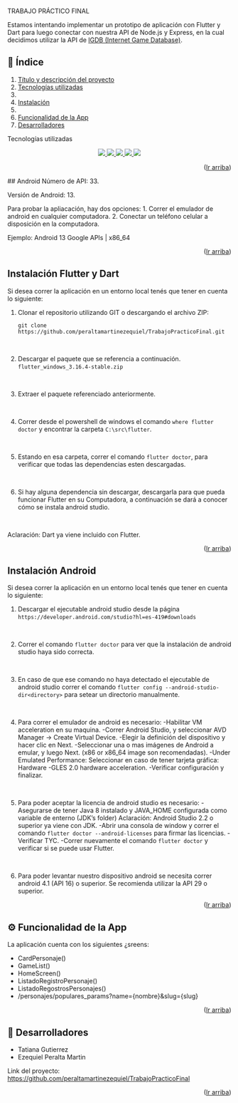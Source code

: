 <a name="arriba"></a>
TRABAJO PRÁCTICO FINAL

Estamos intentando implementar un prototipo de aplicación con Flutter y Dart para luego conectar con nuestra API de Node.js y Express, en la cual decidimos utilizar la API de <a href="https://www.igdb.com/" target="_blank">IGDB (Internet Game Database)</a>.

<a name="indice"></a>
  ## 📌 Índice
  <ol>
    <li><a href="#arriba">Título y descripción del proyecto</a></li>
    <li><a href="#tecnologias">Tecnologías utilizadas</a></li>
    <li><a href="#api-android"></a></li>
    <li><a href="#instalacion-flutter">Instalación</a></li>
    <li><a href="#instalacion-android"></a></li>
    <li><a href="#funcionalidad">Funcionalidad de la App</a></li>
    <li><a href="#desarrolladores">Desarrolladores</a></li>
  </ol>

<a name="tecnologias"></a>
Tecnologías utilizadas
<p align="center">
    <a href="https://dart.dev/" target="_blank">
        <img src="https://dart.dev/assets/img/shared/dart/logo+text/horizontal/white.svg">
    </a>
    <a href="https://flutter.dev/" target="_blank">
      <img src="https://storage.googleapis.com/cms-storage-bucket/6a07d8a62f4308d2b854.svg">
    </a>
    <a href="https://developer.android.com/tools?hl=es-419" target="_blank">
      <img src="https://www.gstatic.com/devrel-devsite/prod/vc33a3662809b7010f569d1a7af7b66f2061027596eda47df3ce361ab3299c1ea/android/images/rebrand/lockup.svg">
    </a>
    <a href="https://git-scm.com/" target="_blank">
      <img src="https://git-scm.com/images/logo@2x.png">
    </a>
    <a href="https://github.com/" target="_blank">
      <img src="https://img.shields.io/badge/github-%23121011.svg?style=for-the-badge&logo=github&logoColor=white">
    </a>
</p>
<p align="right">(<a href="arriba">Ir arriba</a>)</p>
<a name="api-android"></a>
  ## Android
  Número de API: 33.

  Versión de Android: 13.

  Para probar la apliacación, hay dos opciones:
       1. Correr el emulador de android en cualquier computadora.
       2. Conectar un teléfono celular a disposición en la computadora.

  Ejemplo: Android 13 Google APIs | x86_64

  <p align="right">(<a href="#arriba">Ir arriba</a>)</p>

  <a name="instalacion-flutter"></a>
  ## Instalación Flutter y Dart
  Si desea correr la aplicación en un entorno local tenés que tener en cuenta lo siguiente: 
  
  1. Clonar el repositorio utilizando GIT o descargando el archivo ZIP:

        `git clone https://github.com/peraltamartinezequiel/TrabajoPracticoFinal.git`    
  </br>

  2. Descargar el paquete que se referencia a continuación.
       `flutter_windows_3.16.4-stable.zip`
  </br>

  3. Extraer el paquete referenciado anteriormente.

  </br>

  4. Correr desde el powershell de windows el comando `where flutter doctor` y encontrar la carpeta `C:\src\flutter`.

  </br>

  5. Estando en esa carpeta, correr el comando `flutter doctor`, para verificar que todas las dependencias esten descargadas.

  </br>

  6. Si hay alguna dependencia sin descargar, descargarla para que pueda funcionar Flutter en su Computadora, a continuación se dará a conocer cómo se instala android studio.

  </br>

  Aclaración: Dart ya viene incluido con Flutter.

  <p align="right">(<a href="#arriba">Ir arriba</a>)</p>

  <a name="instalacion-android"></a>

  ## Instalación Android

  Si desea correr la aplicación en un entorno local tenés que tener en cuenta lo siguiente: 

  1. Descargar el ejecutable android studio desde la página `https://developer.android.com/studio?hl=es-419#downloads`

  </br>

  2. Correr el comando `flutter doctor` para ver que la instalación de android studio haya sido correcta.

  </br>

  3. En caso de que ese comando no haya detectado el ejecutable de android studio correr el comando `flutter config --android-studio-dir<directory>` para setear un directorio manualmente.

  </br>

  4. Para correr el emulador de android es necesario: 
    -Habilitar VM acceleration en su maquina.
    -Correr Android Studio, y seleccionar AVD Manager -> Create Virtual Device.
    -Elegir la definición del dispositivo y hacer clic en Next.
    -Seleccionar una o mas imágenes de Android a emular, y luego Next. (x86 or x86_64 image son recomendadas).
    -Under Emulated Performance: Seleccionar en caso de tener tarjeta gráfica: Hardware -GLES 2.0 hardware acceleration.
    -Verificar configuración y finalizar.

  </br>

  5. Para poder aceptar la licencia de android studio es necesario:
    -Asegurarse de tener Java 8 instalado y JAVA_HOME configurada como variable de enterno (JDK’s folder)
    Aclaración: Android Studio 2.2 o superior ya viene con JDK.
    -Abrir una consola de window y correr el comando `flutter doctor --android-licenses` para firmar las licencias.
    -Verificar TYC.
    -Correr nuevamente el comando `flutter doctor` y verificar si se puede usar Flutter.

  </br>

  6. Para poder levantar nuestro dispositivo android se necesita correr android 4.1 (API 16) o superior. Se recomienda utilizar la API 29 o superior.

  <p align="right">(<a href="#arriba">Ir arriba</a>)</p>

  <a name="funcionalidad"></a>
  ## ⚙️ Funcionalidad de la App
  La aplicación cuenta con los siguientes ¿sreens:
  <ul>
    <li>CardPersonaje()</li>
    <li>GameList()</li>
    <li>HomeScreen()</li>
    <li>ListadoRegistroPersonaje()</li>
    <li>ListadoRegostrosPersonajes()</li>
    <li>/personajes/populares_params?name={nombre}&slug={slug}</li>
  </ul>
  <p align="right">(<a href="#arriba">Ir arriba</a>)</p>

  <a name="desarrolladores"></a>
  ## 📩 Desarrolladores
   - Tatiana Gutierrez 
   - Ezequiel Peralta Martin
  
   Link del proyecto: https://github.com/peraltamartinezequiel/TrabajoPracticoFinal
  <p align="right">(<a href="#ir-arriba">Ir arriba</a>)</p>





